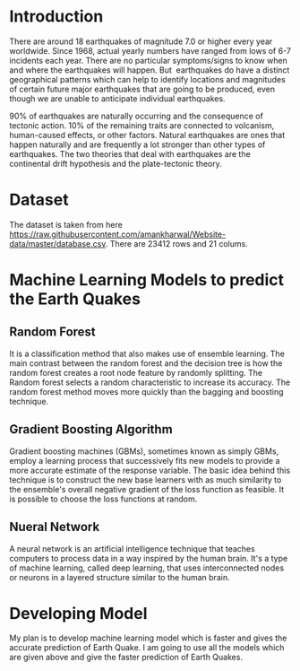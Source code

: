 # Introduction
There are around 18 earthquakes of magnitude 7.0 or higher every year worldwide. Since 1968, actual yearly numbers have ranged from lows of 6-7 incidents each year. There are no particular symptoms/signs to know when and where the earthquakes will happen. But  earthquakes do have a distinct geographical patterns which can help to identify locations and magnitudes of certain future major earthquakes that are going to  be produced, even though we are unable to anticipate individual earthquakes.

90% of earthquakes are naturally occurring and the consequence of tectonic action. 10% of the remaining traits are connected to volcanism, human-caused effects, or other factors. Natural earthquakes are ones that happen naturally and are frequently a lot stronger than other types of earthquakes. The two theories that deal with earthquakes are the continental drift hypothesis and the plate-tectonic theory.

# Dataset

The dataset is taken from here https://raw.githubusercontent.com/amankharwal/Website-data/master/database.csv. There are 23412 rows and 21 colums.


# Machine Learning Models to predict the Earth Quakes

## Random Forest

It is a classification method that also makes use of ensemble learning. The main contrast between the random forest and the decision tree is how the random forest creates a root node feature by randomly splitting. The Random forest selects a random characteristic to increase its accuracy. The random forest method moves more quickly than the bagging and boosting technique.

## Gradient Boosting Algorithm

Gradient boosting machines (GBMs), sometimes known as simply GBMs, employ a learning process that successively fits new models to provide a more accurate estimate of the response variable. The basic idea behind this technique is to construct the new base learners with as much similarity to the ensemble's overall negative gradient of the loss function as feasible. It is possible to choose the loss functions at random.

## Nueral Network

A neural network is an artificial intelligence technique that teaches computers to process data in a way  inspired by the human brain. It's a type of machine learning, called deep learning, that uses interconnected nodes or neurons in a layered structure similar to the human brain.

# Developing Model

My plan is to develop machine learning model which is faster and gives the accurate prediction of Earth Quake. I am going to use all the models which are given above and give the faster prediction of Earth Quakes.
